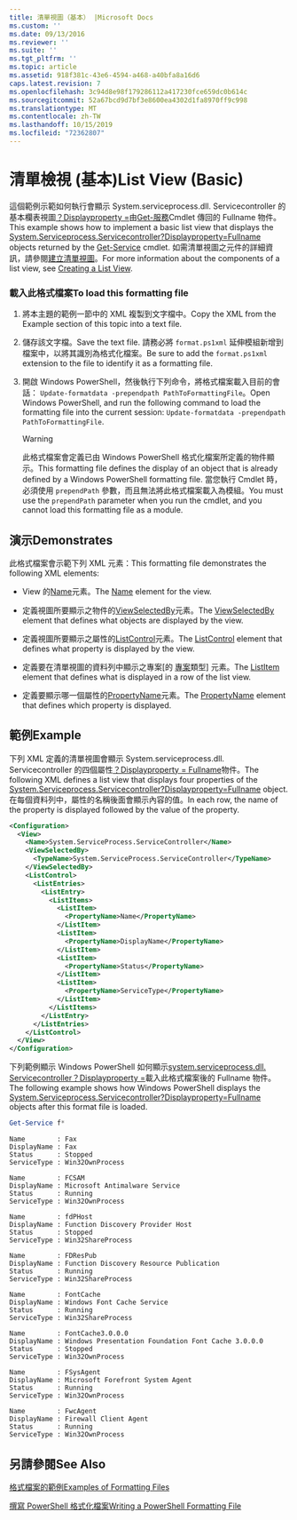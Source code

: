 ```yaml
---
title: 清單視圖（基本） |Microsoft Docs
ms.custom: ''
ms.date: 09/13/2016
ms.reviewer: ''
ms.suite: ''
ms.tgt_pltfrm: ''
ms.topic: article
ms.assetid: 918f381c-43e6-4594-a468-a40bfa8a16d6
caps.latest.revision: 7
ms.openlocfilehash: 3c94d8e98f179286112a417230fce659dc0b614c
ms.sourcegitcommit: 52a67bcd9d7bf3e8600ea4302d1fa8970ff9c998
ms.translationtype: MT
ms.contentlocale: zh-TW
ms.lasthandoff: 10/15/2019
ms.locfileid: "72362807"
---
```

# <a name="list-view-basic"></a><span data-ttu-id="7a560-102">清單檢視 (基本)</span><span class="sxs-lookup"><span data-stu-id="7a560-102">List View (Basic)</span></span>

<span data-ttu-id="7a560-103">這個範例示範如何執行會顯示 System.serviceprocess.dll. Servicecontroller 的基本欄表視圖[？Displayproperty =](/dotnet/api/System.ServiceProcess.ServiceController)由[Get-服務](/powershell/module/microsoft.powershell.management/get-service)Cmdlet 傳回的 Fullname 物件。</span><span class="sxs-lookup"><span data-stu-id="7a560-103">This example shows how to implement a basic list view that displays the [System.Serviceprocess.Servicecontroller?Displayproperty=Fullname](/dotnet/api/System.ServiceProcess.ServiceController) objects returned by the [Get-Service](/powershell/module/microsoft.powershell.management/get-service) cmdlet.</span></span> <span data-ttu-id="7a560-104">如需清單視圖之元件的詳細資訊，請參閱[建立清單視圖](./creating-a-list-view.md)。</span><span class="sxs-lookup"><span data-stu-id="7a560-104">For more information about the components of a list view, see [Creating a List View](./creating-a-list-view.md).</span></span>

### <a name="to-load-this-formatting-file"></a><span data-ttu-id="7a560-105">載入此格式檔案</span><span class="sxs-lookup"><span data-stu-id="7a560-105">To load this formatting file</span></span>

1. <span data-ttu-id="7a560-106">將本主題的範例一節中的 XML 複製到文字檔中。</span><span class="sxs-lookup"><span data-stu-id="7a560-106">Copy the XML from the Example section of this topic into a text file.</span></span>

2. <span data-ttu-id="7a560-107">儲存該文字檔。</span><span class="sxs-lookup"><span data-stu-id="7a560-107">Save the text file.</span></span> <span data-ttu-id="7a560-108">請務必將 `format.ps1xml` 延伸模組新增到檔案中，以將其識別為格式化檔案。</span><span class="sxs-lookup"><span data-stu-id="7a560-108">Be sure to add the `format.ps1xml` extension to the file to identify it as a formatting file.</span></span>

3. <span data-ttu-id="7a560-109">開啟 Windows PowerShell，然後執行下列命令，將格式檔案載入目前的會話： `Update-formatdata -prependpath PathToFormattingFile`。</span><span class="sxs-lookup"><span data-stu-id="7a560-109">Open Windows PowerShell, and run the following command to load the formatting file into the current session: `Update-formatdata -prependpath PathToFormattingFile`.</span></span>

   > [!WARNING]
   > <span data-ttu-id="7a560-110">此格式檔案會定義已由 Windows PowerShell 格式化檔案所定義的物件顯示。</span><span class="sxs-lookup"><span data-stu-id="7a560-110">This formatting file defines the display of an object that is already defined by a Windows PowerShell formatting file.</span></span> <span data-ttu-id="7a560-111">當您執行 Cmdlet 時，必須使用 `prependPath` 參數，而且無法將此格式檔案載入為模組。</span><span class="sxs-lookup"><span data-stu-id="7a560-111">You must use the `prependPath` parameter when you run the cmdlet, and you cannot load this formatting file as a module.</span></span>

## <a name="demonstrates"></a><span data-ttu-id="7a560-112">演示</span><span class="sxs-lookup"><span data-stu-id="7a560-112">Demonstrates</span></span>

<span data-ttu-id="7a560-113">此格式檔案會示範下列 XML 元素：</span><span class="sxs-lookup"><span data-stu-id="7a560-113">This formatting file demonstrates the following XML elements:</span></span>

- <span data-ttu-id="7a560-114">View 的[Name](./name-element-for-view-format.md)元素。</span><span class="sxs-lookup"><span data-stu-id="7a560-114">The [Name](./name-element-for-view-format.md) element for the view.</span></span>

- <span data-ttu-id="7a560-115">定義視圖所要顯示之物件的[ViewSelectedBy](./viewselectedby-element-format.md)元素。</span><span class="sxs-lookup"><span data-stu-id="7a560-115">The [ViewSelectedBy](./viewselectedby-element-format.md) element that defines what objects are displayed by the view.</span></span>

- <span data-ttu-id="7a560-116">定義視圖所要顯示之屬性的[ListControl](./listcontrol-element-format.md)元素。</span><span class="sxs-lookup"><span data-stu-id="7a560-116">The [ListControl](./listcontrol-element-format.md) element that defines what property is displayed by the view.</span></span>

- <span data-ttu-id="7a560-117">定義要在清單視圖的資料列中顯示之專案[的 [專案](./listitem-element-for-listitems-for-listcontrol-format.md)類型] 元素。</span><span class="sxs-lookup"><span data-stu-id="7a560-117">The [ListItem](./listitem-element-for-listitems-for-listcontrol-format.md) element that defines what is displayed in a row of the list view.</span></span>

- <span data-ttu-id="7a560-118">定義要顯示哪一個屬性的[PropertyName](./propertyname-element-for-listitem-for-listcontrol-format.md)元素。</span><span class="sxs-lookup"><span data-stu-id="7a560-118">The [PropertyName](./propertyname-element-for-listitem-for-listcontrol-format.md) element that defines which property is displayed.</span></span>

## <a name="example"></a><span data-ttu-id="7a560-119">範例</span><span class="sxs-lookup"><span data-stu-id="7a560-119">Example</span></span>

<span data-ttu-id="7a560-120">下列 XML 定義的清單視圖會顯示 System.serviceprocess.dll. Servicecontroller 的四個屬性[？Displayproperty = Fullname](/dotnet/api/System.ServiceProcess.ServiceController)物件。</span><span class="sxs-lookup"><span data-stu-id="7a560-120">The following XML defines a list view that displays four properties of the [System.Serviceprocess.Servicecontroller?Displayproperty=Fullname](/dotnet/api/System.ServiceProcess.ServiceController) object.</span></span> <span data-ttu-id="7a560-121">在每個資料列中，屬性的名稱後面會顯示內容的值。</span><span class="sxs-lookup"><span data-stu-id="7a560-121">In each row, the name of the property is displayed followed by the value of the property.</span></span>

```xml
<Configuration>
  <View>
    <Name>System.ServiceProcess.ServiceController</Name>
    <ViewSelectedBy>
      <TypeName>System.ServiceProcess.ServiceController</TypeName>
    </ViewSelectedBy>
    <ListControl>
      <ListEntries>
        <ListEntry>
          <ListItems>
            <ListItem>
              <PropertyName>Name</PropertyName>
            </ListItem>
            <ListItem>
              <PropertyName>DisplayName</PropertyName>
            </ListItem>
            <ListItem>
              <PropertyName>Status</PropertyName>
            </ListItem>
            <ListItem>
              <PropertyName>ServiceType</PropertyName>
            </ListItem>
          </ListItems>
        </ListEntry>
      </ListEntries>
    </ListControl>
  </View>
</Configuration>
```

<span data-ttu-id="7a560-122">下列範例顯示 Windows PowerShell 如何顯示[system.serviceprocess.dll. Servicecontroller？Displayproperty =](/dotnet/api/System.ServiceProcess.ServiceController)載入此格式檔案後的 Fullname 物件。</span><span class="sxs-lookup"><span data-stu-id="7a560-122">The following example shows how Windows PowerShell displays the [System.Serviceprocess.Servicecontroller?Displayproperty=Fullname](/dotnet/api/System.ServiceProcess.ServiceController) objects after this format file is loaded.</span></span>

```powershell
Get-Service f*
```

```output
Name        : Fax
DisplayName : Fax
Status      : Stopped
ServiceType : Win32OwnProcess

Name        : FCSAM
DisplayName : Microsoft Antimalware Service
Status      : Running
ServiceType : Win32OwnProcess

Name        : fdPHost
DisplayName : Function Discovery Provider Host
Status      : Stopped
ServiceType : Win32ShareProcess

Name        : FDResPub
DisplayName : Function Discovery Resource Publication
Status      : Running
ServiceType : Win32ShareProcess

Name        : FontCache
DisplayName : Windows Font Cache Service
Status      : Running
ServiceType : Win32ShareProcess

Name        : FontCache3.0.0.0
DisplayName : Windows Presentation Foundation Font Cache 3.0.0.0
Status      : Stopped
ServiceType : Win32OwnProcess

Name        : FSysAgent
DisplayName : Microsoft Forefront System Agent
Status      : Running
ServiceType : Win32OwnProcess

Name        : FwcAgent
DisplayName : Firewall Client Agent
Status      : Running
ServiceType : Win32OwnProcess
```

## <a name="see-also"></a><span data-ttu-id="7a560-123">另請參閱</span><span class="sxs-lookup"><span data-stu-id="7a560-123">See Also</span></span>

[<span data-ttu-id="7a560-124">格式檔案的範例</span><span class="sxs-lookup"><span data-stu-id="7a560-124">Examples of Formatting Files</span></span>](./examples-of-formatting-files.md)

[<span data-ttu-id="7a560-125">撰寫 PowerShell 格式化檔案</span><span class="sxs-lookup"><span data-stu-id="7a560-125">Writing a PowerShell Formatting File</span></span>](./writing-a-powershell-formatting-file.md)
